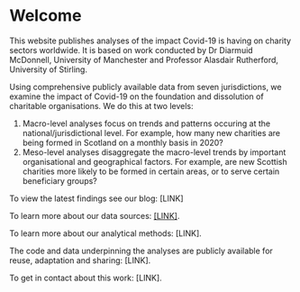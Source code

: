 # Welcome

This website publishes analyses of the impact Covid-19 is having on charity sectors worldwide. It is based on work conducted by Dr Diarmuid McDonnell, University of Manchester and Professor Alasdair Rutherford, University of Stirling.

Using comprehensive publicly available data from seven jurisdictions, we examine the impact of Covid-19 on the foundation and dissolution of charitable organisations. We do this at two levels:
1. Macro-level analyses focus on trends and patterns occuring at the national/jurisdictional level. For example, how many new charities are being formed in Scotland on a monthly basis in 2020?
2. Meso-level analyses disaggregate the macro-level trends by important organisational and geographical factors. For example, are new Scottish charities more likely to be formed in certain areas, or to serve certain beneficiary groups? 

To view the latest findings see our blog: [LINK]

To learn more about our data sources: [[LINK]](https://diarmuidm.github.io/charity-covid19/data/).

To learn more about our analytical methods: [LINK].

The code and data underpinning the analyses are publicly available for reuse, adaptation and sharing: [LINK].

To get in contact about this work: [LINK].